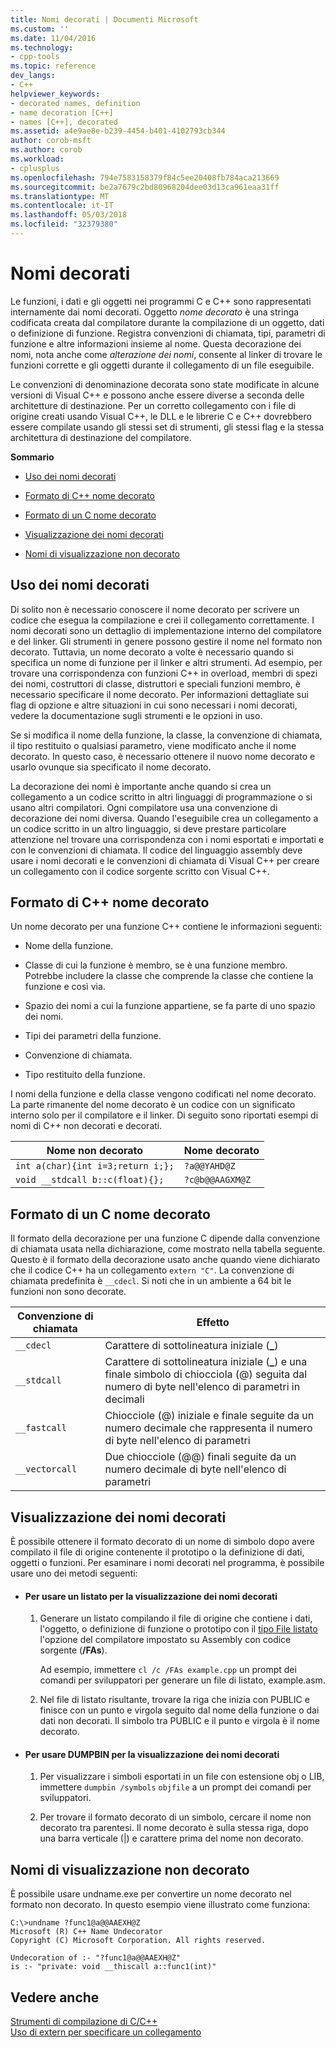 ```yaml
---
title: Nomi decorati | Documenti Microsoft
ms.custom: ''
ms.date: 11/04/2016
ms.technology:
- cpp-tools
ms.topic: reference
dev_langs:
- C++
helpviewer_keywords:
- decorated names, definition
- name decoration [C++]
- names [C++], decorated
ms.assetid: a4e9ae8e-b239-4454-b401-4102793cb344
author: corob-msft
ms.author: corob
ms.workload:
- cplusplus
ms.openlocfilehash: 794e7583158379f84c5ee20408fb784aca213669
ms.sourcegitcommit: be2a7679c2bd80968204dee03d13ca961eaa31ff
ms.translationtype: MT
ms.contentlocale: it-IT
ms.lasthandoff: 05/03/2018
ms.locfileid: "32379380"
---
```

# <a name="decorated-names"></a>Nomi decorati
Le funzioni, i dati e gli oggetti nei programmi C e C++ sono rappresentati internamente dai nomi decorati. Oggetto *nome decorato* è una stringa codificata creata dal compilatore durante la compilazione di un oggetto, dati o definizione di funzione. Registra convenzioni di chiamata, tipi, parametri di funzione e altre informazioni insieme al nome. Questa decorazione dei nomi, nota anche come *alterazione dei nomi*, consente al linker di trovare le funzioni corrette e gli oggetti durante il collegamento di un file eseguibile.  
  
 Le convenzioni di denominazione decorata sono state modificate in alcune versioni di Visual C++ e possono anche essere diverse a seconda delle architetture di destinazione. Per un corretto collegamento con i file di origine creati usando Visual C++, le DLL e le librerie C e C++ dovrebbero essere compilate usando gli stessi set di strumenti, gli stessi flag e la stessa architettura di destinazione del compilatore.  
  
 **Sommario**  
  
-   [Uso dei nomi decorati](#Using)  
  
-   [Formato di C++ nome decorato](#Format)  
  
-   [Formato di un C nome decorato](#FormatC)  
  
-   [Visualizzazione dei nomi decorati](#Viewing)  
  
-   [Nomi di visualizzazione non decorato](#Undecorated)  
  
##  <a name="Using"></a> Uso dei nomi decorati  
 Di solito non è necessario conoscere il nome decorato per scrivere un codice che esegua la compilazione e crei il collegamento correttamente. I nomi decorati sono un dettaglio di implementazione interno del compilatore e del linker. Gli strumenti in genere possono gestire il nome nel formato non decorato. Tuttavia, un nome decorato a volte è necessario quando si specifica un nome di funzione per il linker e altri strumenti. Ad esempio, per trovare una corrispondenza con funzioni C++ in overload, membri di spezi dei nomi, costruttori di classe, distruttori e speciali funzioni membro, è necessario specificare il nome decorato. Per informazioni dettagliate sui flag di opzione e altre situazioni in cui sono necessari i nomi decorati, vedere la documentazione sugli strumenti e le opzioni in uso.  
  
 Se si modifica il nome della funzione, la classe, la convenzione di chiamata, il tipo restituito o qualsiasi parametro, viene modificato anche il nome decorato. In questo caso, è necessario ottenere il nuovo nome decorato e usarlo ovunque sia specificato il nome decorato.  
  
 La decorazione dei nomi è importante anche quando si crea un collegamento a un codice scritto in altri linguaggi di programmazione o si usano altri compilatori. Ogni compilatore usa una convenzione di decorazione dei nomi diversa. Quando l'eseguibile crea un collegamento a un codice scritto in un altro linguaggio, si deve prestare particolare attenzione nel trovare una corrispondenza con i nomi esportati e importati e con le convenzioni di chiamata. Il codice del linguaggio assembly deve usare i nomi decorati e le convenzioni di chiamata di Visual C++ per creare un collegamento con il codice sorgente scritto con Visual C++.  
  
##  <a name="Format"></a> Formato di C++ nome decorato  
 Un nome decorato per una funzione C++ contiene le informazioni seguenti:  
  
-   Nome della funzione.  
  
-   Classe di cui la funzione è membro, se è una funzione membro. Potrebbe includere la classe che comprende la classe che contiene la funzione e così via.  
  
-   Spazio dei nomi a cui la funzione appartiene, se fa parte di uno spazio dei nomi.  
  
-   Tipi dei parametri della funzione.  
  
-   Convenzione di chiamata.  
  
-   Tipo restituito della funzione.  
  
 I nomi della funzione e della classe vengono codificati nel nome decorato. La parte rimanente del nome decorato è un codice con un significato interno solo per il compilatore e il linker. Di seguito sono riportati esempi di nomi di C++ non decorati e decorati.  
  
|Nome non decorato|Nome decorato|  
|----------------------|--------------------|  
|`int a(char){int i=3;return i;};`|`?a@@YAHD@Z`|  
|`void __stdcall b::c(float){};`|`?c@b@@AAGXM@Z`|  
  
##  <a name="FormatC"></a> Formato di un C nome decorato  
 Il formato della decorazione per una funzione C dipende dalla convenzione di chiamata usata nella dichiarazione, come mostrato nella tabella seguente. Questo è il formato della decorazione usato anche quando viene dichiarato che il codice C++ ha un collegamento `extern "C"`. La convenzione di chiamata predefinita è `__cdecl`. Si noti che in un ambiente a 64 bit le funzioni non sono decorate.  
  
|Convenzione di chiamata|Effetto|  
|------------------------|----------------|  
|`__cdecl`|Carattere di sottolineatura iniziale (**_**)|  
|`__stdcall`|Carattere di sottolineatura iniziale (**_**) e una finale simbolo di chiocciola (@) seguita dal numero di byte nell'elenco di parametri in decimali|  
|`__fastcall`|Chiocciole (@) iniziale e finale seguite da un numero decimale che rappresenta il numero di byte nell'elenco di parametri|  
|`__vectorcall`|Due chiocciole (@@) finali seguite da un numero decimale di byte nell'elenco di parametri|  
  
##  <a name="Viewing"></a> Visualizzazione dei nomi decorati  
 È possibile ottenere il formato decorato di un nome di simbolo dopo avere compilato il file di origine contenente il prototipo o la definizione di dati, oggetti o funzioni. Per esaminare i nomi decorati nel programma, è possibile usare uno dei metodi seguenti:  
  
-   #### <a name="to-use-a-listing-to-view-decorated-names"></a>Per usare un listato per la visualizzazione dei nomi decorati  
  
    1.  Generare un listato compilando il file di origine che contiene i dati, l'oggetto, o definizione di funzione o prototipo con il [tipo File listato](../../build/reference/fa-fa-listing-file.md) l'opzione del compilatore impostato su Assembly con codice sorgente (**/FAs**).  
  
         Ad esempio, immettere `cl /c /FAs example.cpp` un prompt dei comandi per sviluppatori per generare un file di listato, example.asm.  
  
    2.  Nel file di listato risultante, trovare la riga che inizia con PUBLIC e finisce con un punto e virgola seguito dal nome della funzione o dai dati non decorati. Il simbolo tra PUBLIC e il punto e virgola è il nome decorato.  
  
-   #### <a name="to-use-dumpbin-to-view-decorated-names"></a>Per usare DUMPBIN per la visualizzazione dei nomi decorati  
  
    1.  Per visualizzare i simboli esportati in un file con estensione obj o LIB, immettere `dumpbin /symbols` `objfile` a un prompt dei comandi per sviluppatori.  
  
    2.  Per trovare il formato decorato di un simbolo, cercare il nome non decorato tra parentesi. Il nome decorato è sulla stessa riga, dopo una barra verticale (&#124;) e carattere prima del nome non decorato.  
  
##  <a name="Undecorated"></a> Nomi di visualizzazione non decorato  
 È possibile usare undname.exe per convertire un nome decorato nel formato non decorato. In questo esempio viene illustrato come funziona:  
  
```  
C:\>undname ?func1@a@@AAEXH@Z  
Microsoft (R) C++ Name Undecorator  
Copyright (C) Microsoft Corporation. All rights reserved.  
  
Undecoration of :- "?func1@a@@AAEXH@Z"  
is :- "private: void __thiscall a::func1(int)"  
```  
  
## <a name="see-also"></a>Vedere anche  
 [Strumenti di compilazione di C/C++](../../build/reference/c-cpp-build-tools.md)   
 [Uso di extern per specificare un collegamento](../../cpp/using-extern-to-specify-linkage.md)